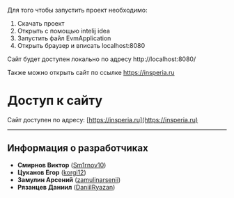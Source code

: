 Для того чтобы запустить проект необходимо:
1) Скачать проект
2) Открыть с помощью intelij idea
3) Запустить файл EvmApplication
4) Открыть браузер и вписать localhost:8080

Сайт будет доступен локально по адресу http://localhost:8080/

Также можно открыть сайт по ссылке https://insperia.ru



# Доступ к сайту

Сайт доступен по адресу: [https://insperia.ru](https://insperia.ru)

---

## Информация о разработчиках

- **Смирнов Виктор** ([Sm1rnov10](https://github.com/Sm1rnov10))
- **Цуканов Егор** ([korgi12](https://github.com/korgi12))  
- **Замулин Арсений** ([zamulinarsenii](https://github.com/zamulinarsenii))
- **Рязанцев Даниил** ([DaniilRyazan](https://github.com/DaniilRyazan))  
